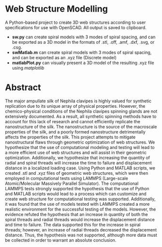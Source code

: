 # Web Structure Modelling

A Python-based project to create 3D web structures according to user specifications for use with OpenSCAD. All output is saved to clipboard. 

- **sw.py** can create spiral models with 3 modes of spiral spacing, and can be exported as a 3D model in the formats of .stl, .off, .amf, .dxf, .svg, or .csg. 
- **swMatlab.m** can create spiral models with 3 modes of spiral spacing, and can be exported as an .xyz file (Discrete model)
- **matlabPlot.py** can visually present a 3D model of the resulting .xyz file using *matplotlib*

        
# Abstract

The major ampullate silk of Nephila clavipes is highly valued for synthetic replication due to its unique array of physical properties. However, the chemico-physical conditions of the Nephila clavipes spinning glands are not extensively documented. As a result, all synthetic spinning methods have to account for this lack of research and cannot efficiently replicate the nanostructure of the silk. The nanostructure is the source of the macroscale properties of the silk, and a poorly formed nanostructure detrimentally affects the properties of the silk. This project attempts to mitigate nanostructural flaws through geometric optimization of web structures. We hypothesize that the use of computational modeling and testing will lead to a more efficient use of web structures and will assist in their geometric optimization. Additionally, we hypothesize that increasing the quantity of radial and spiral threads will increase the time to failure and displacement distance in a localized loading case. Using Python and MATLAB scripts, we created .stl and .xyz files of geometric web structures, which were then employed in computational tests using LAMMPS (Large-scale Atomic/Molecular Massively Parallel Simulator). The computational LAMMPS tests strongly supported the hypothesis that the use of Python and MATLAB scripts would lead to a process which can customize and create web structure for computational testing was supported. Additionally, it was found that the use of models tested with LAMMPS created a more realistic environment for the successful testing of the models. However, the evidence refuted the hypothesis that an increase in quantity of both the spiral threads and radial threads would increase the displacement distance and time to failure. The data supported this for the increase in spiral threads; however, an increase of radial threads decreased the displacement distance. Thus, the hypothesis was not supported, although more data must be collected in order to warrant an absolute conclusion.
